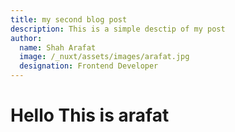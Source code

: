 ```yaml
---
title: my second blog post
description: This is a simple desctip of my post
author:
  name: Shah Arafat
  image: /_nuxt/assets/images/arafat.jpg
  designation: Frontend Developer
---
```

# Hello This is arafat
